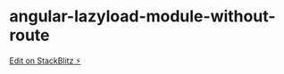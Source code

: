 # angular-lazyload-module-without-route

[Edit on StackBlitz ⚡️](https://stackblitz.com/edit/angular-lazyload-module-without-route)
